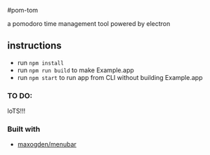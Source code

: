 #pom-tom

a pomodoro time management tool powered by electron

## instructions

- run `npm install`
- run `npm run build` to make Example.app
- run `npm start` to run app from CLI without building Example.app

### TO DO:
loTS!!!

### Built with

- [maxogden/menubar](https://github.com/maxogden/menubar)
